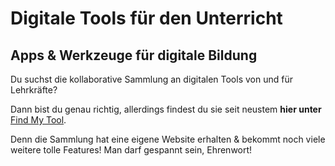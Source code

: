 # Digitale Tools für den Unterricht
## Apps & Werkzeuge für digitale Bildung
Du suchst die kollaborative Sammlung an digitalen Tools von und für Lehrkräfte?

Dann bist du genau richtig, allerdings findest du sie seit neustem **hier unter** [Find My Tool](www.find-my-tool.io).

Denn die Sammlung hat eine eigene Website erhalten & bekommt noch viele weitere tolle Features! Man darf gespannt sein, Ehrenwort!
